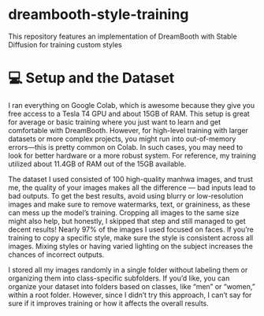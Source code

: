 # dreambooth-style-training
This repository features an implementation of DreamBooth with Stable Diffusion for training custom styles
# 💻 Setup and the Dataset
I ran everything on Google Colab, which is awesome because they give you free access to a Tesla T4 GPU and about 15GB of RAM. This setup is great for average or basic training where you just want to learn and get comfortable with DreamBooth. However, for high-level training with larger datasets or more complex projects, you might run into out-of-memory errors—this is pretty common on Colab. In such cases, you may need to look for better hardware or a more robust system. For reference, my training utilized about 11.4GB of RAM out of the 15GB available. 

The dataset I used consisted of 100 high-quality manhwa images, and trust me, the quality of your images makes all the difference — bad inputs lead to bad outputs. To get the best results, avoid using blurry or low-resolution images and make sure to remove watermarks, text, or graininess, as these can mess up the model’s training. Cropping all images to the same size might also help, but honestly, I skipped that step and still managed to get decent results! Nearly 97% of the images I used focused on faces. If you’re training to copy a specific style, make sure the style is consistent across all images. Mixing styles or having varied lighting on the subject increases the chances of incorrect outputs. 

I stored all my images randomly in a single folder without labeling them or organizing them into class-specific subfolders. If you’d like, you can organize your dataset into folders based on classes, like “men” or “women,” within a root folder. However, since I didn’t try this approach, I can’t say for sure if it improves training or how it affects the overall results.
